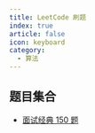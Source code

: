 ```yaml
---
title: LeetCode 刷题
index: true
article: false
icon: keyboard
category:
  - 算法
---
```


## 题目集合

- [面试经典 150 题](./top150/README.md)
